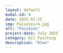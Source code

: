 ```yaml
---
layout: default
modal-id: 4
date: 2025-07-25
img: Paisajes/4.jpg
alt: "Paisajes"
project-date: July 2025
category: Oil Painting
description: "Oleo"
---
```

